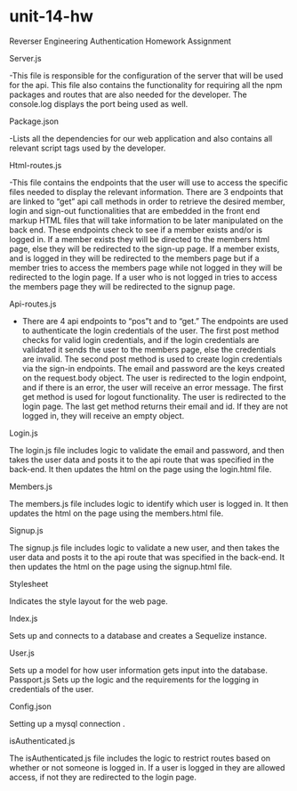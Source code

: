 # unit-14-hw

Reverser Engineering Authentication Homework Assignment

Server.js

-This file is responsible for the configuration of the server that will be used for the api. This file also contains the functionality for requiring all the npm packages and routes that are also needed for the developer. The console.log displays the port being used as well. 

Package.json

-Lists all the dependencies for our web application and also contains all relevant script tags used by the developer. 

Html-routes.js

-This file contains the endpoints that the user will use to access the specific files needed to display the relevant information. There are 3 endpoints that are linked to “get” api call methods in order to retrieve the desired member, login and sign-out functionalities that are embedded in the front end markup HTML files that will take information to be later manipulated on the back end. These endpoints check to see if a member exists and/or is logged in. If a member exists they will be directed to the members html page, else they will be redirected to the sign-up page. If a member exists, and is logged in they will be redirected to the members page but if a member tries to access the members page while not logged in they will be redirected to the login page. If a user who is not logged in tries to access the members page they will be redirected to the signup page. 

Api-routes.js

- There are 4  api endpoints to “pos”t and to “get.” The endpoints are used to authenticate the login credentials of the user. The first post method checks for valid login credentials, and if the login credentials are validated it sends the user to the members page, else the credentials are invalid. The second post method is used to create login credentials via the sign-in endpoints. The email and password are the keys created on the request.body object. The user is redirected to the login endpoint, and if there is an error, the user will receive an error message. The first get method is used for logout functionality. The user is redirected to the login page. The last get method returns their email and id. If they are not logged in, they will receive an empty object. 

Login.js

The login.js file includes logic to validate the email and password, and then takes the user data and posts it to the api route that was specified in the back-end. It then updates the html on the page using the login.html file.







Members.js

The members.js file includes logic to identify which user is logged in. It then updates the html on the page using the members.html file.






Signup.js

The signup.js file includes logic to validate a new user, and then takes the user data and posts it to the api route that was specified in the back-end. It then updates the html on the page using the signup.html file.


Stylesheet

Indicates the style layout for the web page. 

Index.js

Sets up and connects to a database and creates a Sequelize instance.

User.js

Sets up a model for how user information gets input into the database.
Passport.js
Sets up the logic and the requirements for the logging in credentials of the user. 


Config.json

Setting up a mysql connection .


isAuthenticated.js

The isAuthenticated.js file includes the logic to restrict routes based on whether or not someone is logged in. If a user is logged in they are allowed access, if not they are redirected to the login page.


